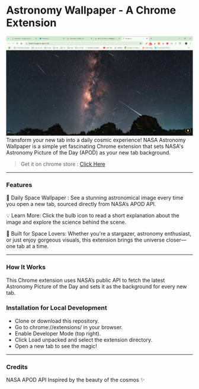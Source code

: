 # Astronomy Wallpaper - A Chrome Extension 
![Astronomy Wallpaper Preview](./image.png)
Transform your new tab into a daily cosmic experience!
NASA Astronomy Wallpaper is a simple yet fascinating Chrome extension that sets NASA's Astronomy Picture of the Day (APOD) as your new tab background.

> Get it on chrome store : [Click Here](https://chromewebstore.google.com/detail/nasa-astronomy-wallpaper/gjbbpalnahkmlcockfhnnpieaehjicmi?utm_source=item-share-cb)

----
### Features

🌌 Daily Space Wallpaper : See a stunning astronomical image every time you open a new tab, sourced directly from NASA’s APOD API.

💡 Learn More: Click the bulb icon to read a short explanation about the image and explore the science behind the scene.

🔭 Built for Space Lovers: Whether you're a stargazer, astronomy enthusiast, or just enjoy gorgeous visuals, this extension brings the universe closer—one tab at a time.

----
### How It Works
This Chrome extension uses NASA’s public API to fetch the latest Astronomy Picture of the Day and sets it as the background for every new tab.

### Installation for Local Development
* Clone or download this repository.
* Go to chrome://extensions/ in your browser.
* Enable Developer Mode (top right).
* Click Load unpacked and select the extension directory.
* Open a new tab to see the magic!
---

### Credits
NASA APOD API
Inspired by the beauty of the cosmos ✨
